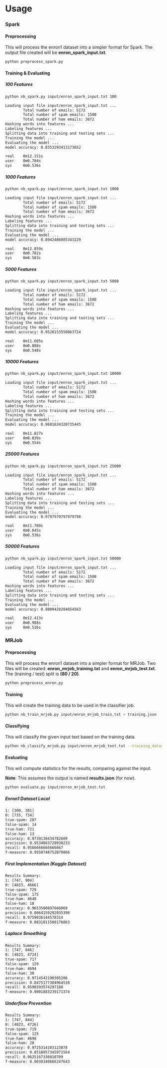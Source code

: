 # Usage
### Spark
#### Preprocessing
This will process the enron1 dataset into a simpler format for Spark. The output 
file created will be **enron_spark_input.txt**.
```bash
python preprocess_spark.py
```

#### Training & Evaluating
##### 100 Features
```bash
python nb_spark.py input/enron_spark_input.txt 100
```

```bash
Loading input file input/enron_spark_input.txt ...
        Total number of emails: 5172                                            
        Total number of spam emails: 1500
        Total number of ham emails: 3672
Hashing words into features ...
Labeling features ...
Splitting data into training and testing sets ...
Training the model ...
Evaluating the model ...                                                        
model accuracy: 0.8353293413173652                                              

real    0m12.151s
user    0m0.784s
sys     0m0.536s
```
##### 1000 Features
```bash
python nb_spark.py input/enron_spark_input.txt 1000
```

```bash
Loading input file input/enron_spark_input.txt ...
        Total number of emails: 5172                                            
        Total number of spam emails: 1500
        Total number of ham emails: 3672
Hashing words into features ...
Labeling features ...
Splitting data into training and testing sets ...
Training the model ...
Evaluating the model ...                                                        
model accuracy: 0.8942486085343229                                              

real    0m12.859s
user    0m0.782s
sys     0m0.583s
```

##### 5000 Features
```bash
python nb_spark.py input/enron_spark_input.txt 5000
```

```bash
Loading input file input/enron_spark_input.txt ...
        Total number of emails: 5172                                            
        Total number of spam emails: 1500
        Total number of ham emails: 3672
Hashing words into features ...
Labeling features ...
Splitting data into training and testing sets ...
Training the model ...
Evaluating the model ...                                                        
model accuracy: 0.9520153550863724                                              

real    0m11.605s
user    0m0.888s
sys     0m0.548s
```

##### 10000 Features
```bash
python nb_spark.py input/enron_spark_input.txt 10000
```

```bash
Loading input file input/enron_spark_input.txt ...
        Total number of emails: 5172                                            
        Total number of spam emails: 1500
        Total number of ham emails: 3672
Hashing words into features ...
Labeling features ...
Splitting data into training and testing sets ...
Training the model ...
Evaluating the model ...                                                        
model accuracy: 0.9601634320735445                                              

real    0m11.827s
user    0m0.839s
sys     0m0.554s
```

##### 25000 Features
```bash
python nb_spark.py input/enron_spark_input.txt 25000
```

```bash
Loading input file input/enron_spark_input.txt ...
        Total number of emails: 5172                                            
        Total number of spam emails: 1500
        Total number of ham emails: 3672
Hashing words into features ...
Labeling features ...
Splitting data into training and testing sets ...
Training the model ...
Evaluating the model ...  
model accuracy: 0.9797979797979798                                              

real    0m11.700s
user    0m0.845s
sys     0m0.536s
```

##### 50000 Features
```bash
python nb_spark.py input/enron_spark_input.txt 50000
```

```bash
Loading input file input/enron_spark_input.txt ...
        Total number of emails: 5172                                            
        Total number of spam emails: 1500
        Total number of ham emails: 3672
Hashing words into features ...
Labeling features ...
Splitting data into training and testing sets ...
Training the model ...
Evaluating the model ... 
model accuracy: 0.9809428284854563                                              

real    0m12.413s
user    0m0.988s
sys     0m0.516s
```
### MRJob
#### Preprocessing
This will process the enron1 dataset into a simpler format for MRJob. Two files
will be created: **enron_mrjob_training.txt** and **enron_mrjob_test.txt**. The 
(training / test) split is **(80 / 20)**.

```bash
python preprocess_enron.py
```

#### Training
This will create the training data to be used in the classifier job.

```bash
python nb_train_mrjob.py input/enron_mrjob_train.txt > training.json
```

#### Classifying
This will classify the given input text based on the training data.

```bash
python nb_classify_mrjob.py input/enron_mrjob_test.txt --training_data=training.json > results.json
```

#### Evaluating
This will compute statistics for the results, comparing against the input.

**Note**: This assumes the output is named **results.json** (for now).

```bash
python evaluate.py input/enron_mrjob_test.txt
```
##### Enron1 Dataset Local
```bash
1: [300, 301]
0: [735, 734]
true-spam: 287
false-spam: 14
true-ham: 721
false-ham: 13
accuracy: 0.9739130434782609
precision: 0.9534883720930233
recall: 0.9566666666666667
f-measure: 0.9550748752079866
```
##### First Implementation (Kaggle Dataset)
```bash
Results Summary:
1: [747, 904]
0: [4823, 4666]
true-spam: 729
false-spam: 175
true-ham: 4648
false-ham: 18
accuracy: 0.9653500897666069
precision: 0.8064159292035398
recall: 0.9759036144578314
f-measure: 0.8831011508176863
```

##### Laplace Smoothing
```bash
Results Summary:
1: [747, 846]
0: [4823, 4724]
true-spam: 717
false-spam: 129
true-ham: 4694
false-ham: 30
accuracy: 0.9714542190305206
precision: 0.8475177304964538
recall: 0.9598393574297188
f-measure: 0.9001883239171374
```

##### Underflow Prevention
```bash
Results Summary:
1: [747, 844]
0: [4823, 4726]
true-spam: 719
false-spam: 125
true-ham: 4698
false-ham: 28
accuracy: 0.9725314183123878
precision: 0.8518957345971564
recall: 0.9625167336010709
f-measure: 0.9038340666247643
```
